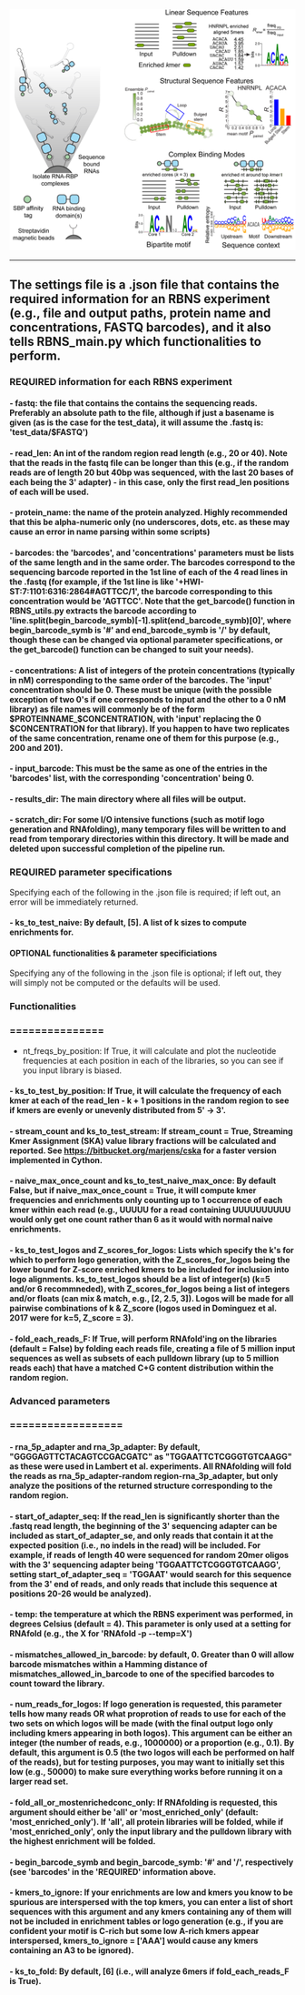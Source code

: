 ![Logo](../img/RBNS_logo.png)

***
## The settings file is a .json file that contains the required information for an RBNS experiment (e.g., file and output paths, protein name and concentrations, FASTQ barcodes), and it also tells RBNS_main.py which functionalities to perform.

### REQUIRED information for each RBNS experiment

#### - fastq: the file that contains the contains the sequencing reads. Preferably an absolute path to the file, although if just a basename is given (as is the case for the test_data), it will assume the .fastq is: 'test_data/$FASTQ')
#### - read_len: An int of the random region read length (e.g., 20 or 40). Note that the reads in the fastq file can be longer than this (e.g., if the random reads are of length 20 but 40bp was sequenced, with the last 20 bases of each being the 3' adapter) - in this case, only the first read_len positions of each will be used.
#### - protein_name: the name of the protein analyzed. Highly recommended that this be alpha-numeric  only (no underscores, dots, etc. as these may cause an error in name parsing within some scripts)
#### - barcodes: the 'barcodes', and 'concentrations' parameters must be lists of the same length and in the same order. The barcodes correspond to the sequencing barcode reported in the 1st line of each of the 4 read lines in the .fastq (for example, if the 1st line is like '+HWI-ST:7:1101:6316:2864#AGTTCC/1', the barcode corresponding to this concentration would be 'AGTTCC'. Note that the get_barcode() function in RBNS_utils.py extracts the barcode according to 'line.split(begin_barcode_symb)[-1].split(end_barcode_symb)[0]', where begin_barcode_symb is '#' and end_barcode_symb is '/' by default, though these can be changed via optional parameter specifications, or the get_barcode() function can be changed to suit your needs).
#### - concentrations: A list of integers of the protein concentrations (typically in nM) corresponding to the same order of the barcodes. The 'input' concentration should be 0. These must be unique (with the possible exception of two 0's if one corresponds to input and the other to a 0 nM library) as file names will commonly be of the form $PROTEINNAME_$CONCENTRATION, with 'input' replacing the 0 $CONCENTRATION for that library). If you happen to have two replicates of the same concentration, rename one of them for this purpose (e.g., 200 and 201).
#### - input_barcode: This must be the same as one of the entries in the 'barcodes' list, with the corresponding 'concentration' being 0.

#### - results_dir: The main directory where all files will be output.
#### - scratch_dir: For some I/O intensive functions (such as motif logo generation and RNAfolding), many temporary files will be written to and read from temporary directories within this directory. It will be made and deleted upon successful completion of the pipeline run.


### REQUIRED parameter specifications

Specifying each of the following in the .json file is required; if left out, an error will be immediately returned.

#### - ks_to_test_naive: By default, [5]. A list of k sizes to compute enrichments for.


#### OPTIONAL functionalities & parameter specificiations

Specifying any of the following in the .json file is optional; if left out, they will simply not be computed or the defaults will be used.

### Functionalities
### ===============

- nt_freqs_by_position: If True, it will calculate and plot the nucleotide frequencies at each position in each of the libraries, so you can see if you input library is biased.
#### - ks_to_test_by_position: If True, it will calculate the frequency of each kmer at each of the read_len - k + 1 positions in the random region to see if kmers are evenly or unevenly distributed from 5' -> 3'.
#### - stream_count and ks_to_test_stream: If stream_count = True, Streaming Kmer Assignment (SKA) value library fractions will be calculated and reported. See https://bitbucket.org/marjens/cska for a faster version implemented in Cython.
#### - naive_max_once_count and ks_to_test_naive_max_once: By default False, but if naive_max_once_count = True, it will compute kmer frequencies and enrichments only counting up to 1 occurrence of each kmer within each read (e.g., UUUUU for a read containing UUUUUUUUUU would only get one count rather than 6 as it would with normal naive enrichments.
#### - ks_to_test_logos and Z_scores_for_logos: Lists which specify the k's for which to perform logo generation, with the Z_scores_for_logos being the lower bound for Z-score enriched kmers to be included for inclusion into logo alignments. ks_to_test_logos should be a list of integer(s) (k=5 and/or 6 recommneded), with Z_scores_for_logos being a list of integers and/or floats (can mix & match, e.g., [2, 2.5, 3]). Logos will be made for all pairwise combinations of k & Z_score (logos used in Dominguez et al. 2017 were for k=5, Z_score = 3).
#### - fold_each_reads_F: If True, will perform RNAfold'ing on the libraries (default = False) by folding each reads file, creating a file of 5 million input sequences as well as subsets of each pulldown library (up to 5 million reads each) that have a matched C+G content distribution within the random region.

### Advanced parameters
### ==================

#### - rna_5p_adapter and rna_3p_adapter: By default, "GGGGAGTTCTACAGTCCGACGATC" as "TGGAATTCTCGGGTGTCAAGG" as these were used in Lambert et al. experiments. All RNAfolding will fold the reads as rna_5p_adapter-random region-rna_3p_adapter, but only analyze the positions of the returned structure corresponding to the random region.
#### - start_of_adapter_seq: If the read_len is significantly shorter than the .fastq read length, the beginning of the 3' sequencing adapter can be included as  start_of_adapter_se, and only reads that contain it at the expected position (i.e., no indels in the read) will be included. For example, if reads of length 40 were sequenced for random 20mer oligos with the 3' sequencing adapter being 'TGGAATTCTCGGGTGTCAAGG', setting start_of_adapter_seq = 'TGGAAT' would search for this sequence from the 3' end of reads, and only reads that include this sequence at positions 20-26 would be analyzed).
#### - temp: the temperature at which the RBNS experiment was performed, in degrees Celsius (default = 4). This parameter is only used at a setting for RNAfold (e.g., the X for 'RNAfold -p --temp=X')
#### - mismatches_allowed_in_barcode: by default, 0. Greater than 0 will allow barcode mismatches within a Hamming distance of mismatches_allowed_in_barcode to one of the specified barcodes to count toward the library.
#### - num_reads_for_logos: If logo generation is requested, this parameter tells how many reads OR what proprotion of reads to use for each of the two sets on which logos will be made (with the final output logo only including kmers appearing in both logos). This argument can be either an integer (the number of reads, e.g., 1000000) or a proportion (e.g., 0.1). By default, this argument is 0.5 (the two logos will each be performed on half of the reads), but for testing purposes, you may want to initially set this low (e.g., 50000) to make sure everything works before running it on a larger read set.
#### - fold_all_or_mostenrichedconc_only: If RNAfolding is requested, this argument should either be 'all' or 'most_enriched_only' (default: 'most_enriched_only'). If 'all', all protein libraries will be folded, while if 'most_enriched_only', only the input library and the pulldown library with the highest enrichment will be folded.
#### - begin_barcode_symb and begin_barcode_symb: '#' and '/', respectively (see 'barcodes' in the 'REQUIRED' information above.
#### - kmers_to_ignore: If your enrichments are low and kmers you know to be spurious are interspersed with the top kmers, you can enter a list of short sequences with this argument and any kmers containing any of them will not be included in enrichment tables or logo generation (e.g., if you are confident your motif is C-rich but some low A-rich kmers appear interspersed, kmers_to_ignore = ['AAA'] would cause any kmers containing an A3 to be ignored).
#### - ks_to_fold: By default, [6] (i.e., will analyze 6mers if fold_each_reads_F is True).



